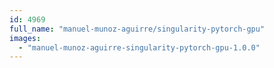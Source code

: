 ```yaml
---
id: 4969
full_name: "manuel-munoz-aguirre/singularity-pytorch-gpu"
images: 
  - "manuel-munoz-aguirre-singularity-pytorch-gpu-1.0.0"
---
```


